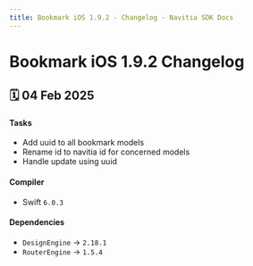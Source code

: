 ```yaml
---
title: Bookmark iOS 1.9.2 - Changelog - Navitia SDK Docs
---
```


# Bookmark iOS 1.9.2 Changelog

<h2>🗓 04 Feb 2025</h2>

#### Tasks
- Add uuid to all bookmark models
- Rename id to navitia id for concerned models
- Handle update using uuid

#### Compiler
-  Swift  `6.0.3`

#### Dependencies
- `DesignEngine` -> `2.18.1`
- `RouterEngine` -> `1.5.4`
